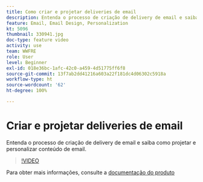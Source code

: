 ```yaml
---
title: Como criar e projetar deliveries de email
description: Entenda o processo de criação de delivery de email e saiba como projetar e personalizar conteúdo de email.
feature: Email, Email Design, Personalization
kt: 5096
thumbnail: 330941.jpg
doc-type: feature video
activity: use
team: WWFRE
role: User
level: Beginner
exl-id: 018e36bc-1afc-42c0-a459-4d51775ff6f8
source-git-commit: 13f7ab2dd41216a603a22f181dc4d06302c5918a
workflow-type: ht
source-wordcount: '62'
ht-degree: 100%

---
```


# Criar e projetar deliveries de email

Entenda o processo de criação de delivery de email e saiba como projetar e personalizar conteúdo de email.

>[!VIDEO](https://video.tv.adobe.com/v/330941?quality=12&learn=on)

Para obter mais informações, consulte a [documentação do produto](https://experienceleague.adobe.com/docs/campaign-classic/using/sending-messages/sending-emails/defining-the-email-content.html?lang=pt-BR)
